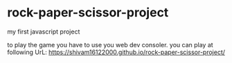 # rock-paper-scissor-project
my first javascript project 

to play the game you have to use you web dev consoler.
you can play at following UrL:
 https://shivam16122000.github.io/rock-paper-scissor-project/
